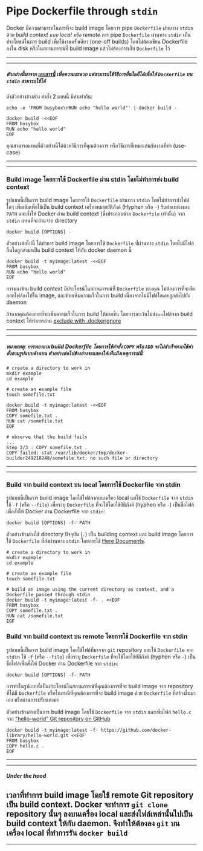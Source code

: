 # Pipe Dockerfile through `stdin`

Docker มีความสามารถในการที่จะ build image โดยการ pipe `Dockerfile` ผ่านทาง `stdin` ด้วย *build context แบบ local หรือ remote* การ pipe `Dockerfile` ผ่านทาง `stdin` เป็นประโยชน์ในการ build เพื่อใช้งานครั้งเดียว (one-off builds) โดยไม่ต้องเขียน Dockerfile ลงใน disk หรือในสถานการณ์ที่ build image แล้วไม่ต้องการเก็บ `Dockerfile` ไว้

------
------
##### ตัวอย่างนี้มาจาก [เอกสารนี้](http://tldp.org/LDP/abs/html/here-docs.html) เพื่อความสะดวก แต่สามารถใช้วิธีการอื่นใดก็ได้เพื่อให้ `Dockerfile` บน `stdin` สามารถใช้ได้

ดังตัวอย่างข้างล่าง คำสั่ง 2 แบบนี้ มีค่าเท่ากัน:

```
echo -e 'FROM busybox\nRUN echo "hello world"' | docker build -
```
```
docker build -<<EOF
FROM busybox
RUN echo "hello world"
EOF
```

คุณสามารถแทนที่ตัวอย่างนี้ได้ด้วยวิธีการที่คุณต้องการ หรือวิธีการที่เหมาะสมกับงานที่ทำ (use-case)

------
------


### Build image โดยการใช้ Dockerfile ผ่าน stdin โดยไม่ทำการส่ง build context

รูปแบบนี้เป็นการ build image โดยการใช้ `Dockerfile` ผ่านทาง `stdin` โดยไม่ทำการส่งไฟล์ใดๆ เพิ่มเติมเพื่อใช้เป็น build context เครื่องหมายยัติภังค์ (Hyphen หรือ `-`) รับตำแหน่งของ `PATH` และสั่งให้ Docker อ่าน build context (ซึ่งประกอบด้วย `Dockerfile` เท่านั้น) จาก `stdin` แทนที่จะอ่านจาก directory

```
docker build [OPTIONS] -
```

ตัวอย่างต่อไปนี้ ได้ทำการ build image โดยการใช้ `Dockerfile` ที่ผ่านทาง `stdin` โดยไม่มีไฟล์อื่นใดถูกส่งมาเป็น build context ให้กับ docker daemon นี้ 

```
docker build -t myimage:latest -<<EOF
FROM busybox
RUN echo "hello world"
EOF
```

การมองข้าม build context มีประโยชน์ในสถานการณ์ที่ `Dockerfile` ของคุณ ไม่ต้องการที่จะคัดลอกไฟล์ลงไปใน image, และช่วยเพิ่มความเร็วในการ build เนื่องจากไม่มีไฟล์ใดเลยถูกส่งไปยัง daemon

ถ้าหากคุณต้องการที่จะเพิ่มความเร็วในการ build ให้มากขึ้น โดยการละเว้นไม่ส่ง`บาง`ไฟล์จาก build context ให้ทำการอ่าน [exclude with .dockerignore](#exclude-with-dockerignore)

------
------
##### **หมายเหตุ**: การพยายาม build Dockerfile โดยการใช้คำสั่ง `COPY` หรือ `ADD` จะไม่สำเร็จหากใช้คำสั่งตามรูปแบบด้านบน ตัวอย่างต่อไปข้างล่างจะแสดงให้เห็นถึงเหตุการณ์นี้
```
# create a directory to work in
mkdir example
cd example

# create an example file
touch somefile.txt

docker build -t myimage:latest -<<EOF
FROM busybox
COPY somefile.txt .
RUN cat /somefile.txt
EOF

# observe that the build fails
...
Step 2/3 : COPY somefile.txt .
COPY failed: stat /var/lib/docker/tmp/docker-builder249218248/somefile.txt: no such file or directory
```
------
------

### Build จาก build context บน local โดยการใช้ Dockerfile จาก stdin

รูปแบบนี้เป็นการ build image โดยใช้ไฟล์จากบนเครื่อง local แต่ใช้ `Dockerfile` จาก `stdin` ใช้ `-f` (หรือ `--file`) เพื่อระบุ `Dockerfile` ที่จะใช้โดยใช้ยัติภังค์ (hyphen หรือ `-`) เป็นชื่อไฟล์เพื่อสั่งให้ Docker อ่าน Dockerfile จาก `stdin`:

```
docker build [OPTIONS] -f- PATH
```

ตัวอย่างข้างล่างใช้ directory ปัจจุบัน (`.`) เป็น building context และ build image โดยการใช้ `Dockerfile` ที่ส่งผ่านทาง `stdin` โดยการใช้ [Here Documents](http://tldp.org/LDP/abs/html/here-docs.html).

```
# create a directory to work in
mkdir example
cd example

# create an example file
touch somefile.txt

# build an image using the current directory as context, and a Dockerfile passed through stdin
docker build -t myimage:latest -f- . <<EOF
FROM busybox
COPY somefile.txt .
RUN cat /somefile.txt
EOF
```

### Build จาก build context บน remote โดยการใช้ Dockerfile จาก stdin

รูปแบบนี้เป็นการ build image โดยใช้ไฟล์ที่มาจาก `git` repository และใช้ `Dockerfile` จาก `stdin` ใช้ `-f` (หรือ `--file`) เพื่อระบุ `Dockerfile` ที่จะใช้โดยใช้ยัติภังค์ (hyphen หรือ `-`) เป็นชื่อไฟล์เพื่อสั่งให้ Docker อ่าน Dockerfile จาก `stdin`:

```
docker build [OPTIONS] -f- PATH
```

การทำในรูปแบบนี้เป็นประโยชน์ในสถานการณ์ที่คุณต้องการที่จะ build image จาก repository ที่ไม่มี `Dockerfile` หรือในกรณีที่คุณต้องการที่จะ build image ด้วย `Dockerfile` ที่สร้างขึ้นมาเอง หรือผ่านการปรับแต่งมา

ตัวอย่างข้างล่างเป็นการ build image โดยใช้ `Dockerfile` จาก `stdin` และเพิ่มไฟล์ `hello.c` จาก ["hello-world" Git repository on GitHub](https://github.com/docker-library/hello-world)

```
docker build -t myimage:latest -f- https://github.com/docker-library/hello-world.git <<EOF
FROM busybox
COPY hello.c .
EOF
```

------
------
##### Under the hood

เวลาที่ทำการ build image โดยใช้ remote Git repository เป็น build context. Docker จะทำการ `git clone` repository นั้นๆ ลงบนเครื่อง local และส่งไฟล์เหล่านั้นไปเป็น build context ให้กับ daemon. จึงทำให้ต้องลง `git` บนเครื่อง local ที่ทำการรัน `docker build`
------
------
